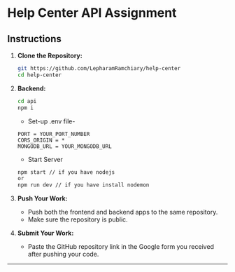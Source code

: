 # Help Center API Assignment

## Instructions

1. **Clone the Repository:**
   ```bash
   git https://github.com/LepharamRamchiary/help-center
   cd help-center
   ```
   
2. **Backend:**
   ```bash
   cd api
   npm i
   ```
   - Set-up .env file-
   ```
   PORT = YOUR_PORT_NUMBER
   CORS_ORIGIN = *
   MONGODB_URL = YOUR_MONGODB_URL
   ```
   - Start Server
   ```bash
   npm start // if you have nodejs
   or
   npm run dev // if you have install nodemon
   ```

4. **Push Your Work:**
   - Push both the frontend and backend apps to the same repository.
   - Make sure the repository is public.

5. **Submit Your Work:**
   - Paste the GitHub repository link in the Google form you received after pushing your code.

---

